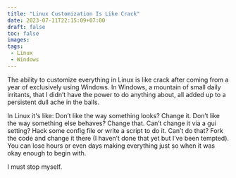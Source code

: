 ```yaml
---
title: "Linux Customization Is Like Crack"
date: 2023-07-11T22:15:09+07:00
draft: false
toc: false
images:
tags:
 - Linux
 - Windows
---
```

The ability to customize everything in Linux is like crack after coming from a year of exclusively using Windows. In Windows, a mountain of small daily irritants, that I didn’t have the power to do anything about, all added up to a persistent dull ache in the balls.
<!--more-->

In Linux it's like: Don’t like the way something looks? Change it. Don’t like the way something else behaves? Change that. Can’t change it via a gui setting? Hack some config file or write a script to do it. Can’t do that? Fork the code and change it there (I haven’t done that yet but I’ve been tempted). You can lose hours or even days making everything just so when it was okay enough to begin with.

I must stop myself.

